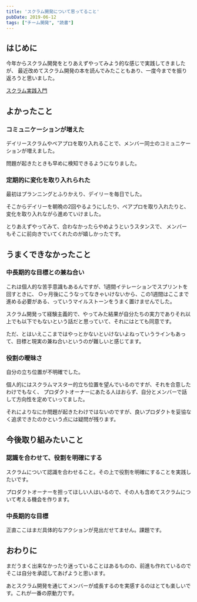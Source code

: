 ```yaml
---
title: 'スクラム開発について思ってること'
pubDate: 2019-06-12
tags: ["チーム開発", "読書"]
---
```


## はじめに

今年からスクラム開発をとりあえずやってみよう的な感じで実践してきましたが、
最近改めてスクラム開発の本を読んでみたこともあり、一度今までを振り返ろうと思いました。

[スクラム実践入門](https://gihyo.jp/book/2015/978-4-7741-7236-1)

## よかったこと

### コミュニケーションが増えた

デイリースクラムやペアプロを取り入れることで、メンバー同士のコミュニケーションが増えました。

問題が起きたときも早めに検知できるようになりました。

### 定期的に変化を取り入れられた

最初はプランニングとふりかえり、デイリーを毎日でした。

そこからデイリーを朝晩の2回やるようにしたり、ペアプロを取り入れたりと、
変化を取り入れながら進めていけました。

とりあえずやってみて、合わなかったらやめようというスタンスで、
メンバーもそこに前向きでいてくれたのが嬉しかったです。

## うまくできなかったこと

### 中長期的な目標との兼ね合い

これは個人的な苦手意識もあるんですが、1週間イテレーションでスプリントを回すときに、
○ヶ月後にこうなってなきゃいけないから、この1週間はここまで進める必要がある、っていうマイルストーンをうまく置けませんでした。

スクラム開発って経験主義的で、やってみた結果が自分たちの実力でありそれ以上でも以下でもないという話だと思っていて、それにはとても同意です。

ただ、とはいえここまではやっとかないといけないよねっていうラインもあって、目標と現実の兼ね合いというのが難しいと感じてます。

### 役割の曖昧さ

自分の立ち位置が不明確でした。

個人的にはスクラムマスター的立ち位置を望んでいるのですが、それを合意したわけでもなく、
プロダクトオーナーにあたる人はおらず、自分とメンバーで話して方向性を定めていってました。

それによりなにか問題が起きたわけではないのですが、良いプロダクトを妥協なく追求できたのかという点には疑問が残ります。

## 今後取り組みたいこと

### 認識を合わせて、役割を明確にする

スクラムについて認識を合わせること。その上で役割を明確にすることを実践したいです。

プロダクトオーナーを担ってほしい人はいるので、その人も含めてスクラムについて考える機会を作ります。

### 中長期的な目標

正直ここはまだ具体的なアクションが見出だせてません。課題です。

## おわりに

まだうまく出来なかったり迷っていることはあるものの、前進も作れているのでそこは自分を承認してあげようと思います。

あとスクラム開発を通じてメンバーが成長するのを実感するのはとても楽しいです。これが一番の原動力です。
